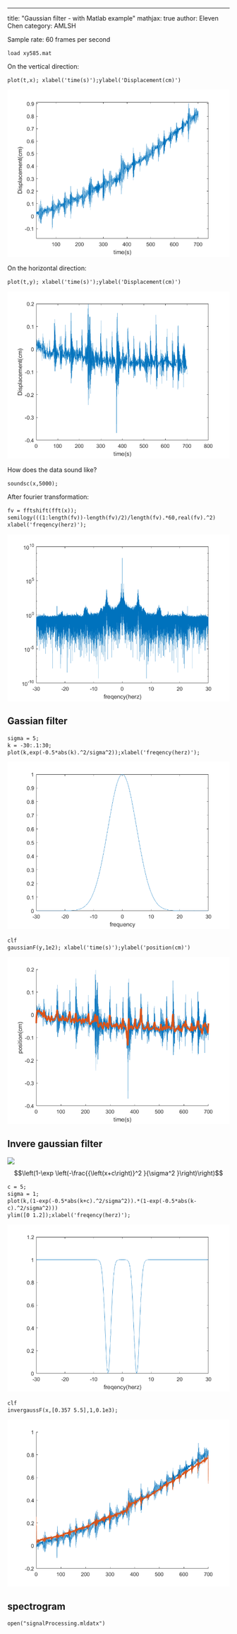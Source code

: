 ---
title:  "Gaussian filter - with Matlab example"
mathjax: true
author: Eleven Chen
category: AMLSH


Sample rate: 60 frames per second



```matlab:Code
load xy585.mat
```



On the vertical direction:



```matlab:Code
plot(t,x); xlabel('time(s)');ylabel('Displacement(cm)')
```


![figure0.png](2021-07-11-Gaussian-filter_images/figure_0.png)



On the horizontal direction:



```matlab:Code
plot(t,y); xlabel('time(s)');ylabel('Displacement(cm)')
```


![figure1.png](2021-07-11-Gaussian-filter_images/figure_1.png)



How does the data sound like?



```matlab:Code
soundsc(x,5000);
```



After fourier transformation:



```matlab:Code
fv = fftshift(fft(x));
semilogy(((1:length(fv))-length(fv)/2)/length(fv).*60,real(fv).^2)
xlabel('freqency(herz)');
```


![figure2.png](2021-07-11-Gaussian-filter_images/figure_2.png)

## Gassian filter

```matlab:Code
sigma = 5;
k = -30:.1:30;
plot(k,exp(-0.5*abs(k).^2/sigma^2));xlabel('freqency(herz)');
```


![figure3.png](2021-07-11-Gaussian-filter_images/figure_3.png)


```matlab:Code
clf
gaussianF(y,1e2); xlabel('time(s)');ylabel('position(cm)')
```


![figure4.png](2021-07-11-Gaussian-filter_images/figure_4.png)

## Invere gaussian filter

<img src="https://latex.codecogs.com/gif.latex?\left(1-\exp&space;\left(-\frac{{\left(x-c\right)}^2&space;}{\sigma^2&space;}\right)\right)"/>$$\left(1-\exp \left(-\frac{{\left(x+c\right)}^2 }{\sigma^2 }\right)\right)$$


```matlab:Code
c = 5;
sigma = 1;
plot(k,(1-exp(-0.5*abs(k+c).^2/sigma^2)).*(1-exp(-0.5*abs(k-c).^2/sigma^2)))
ylim([0 1.2]);xlabel('freqency(herz)');
```


![figure5.png](2021-07-11-Gaussian-filter_images/figure_5.png)


```matlab:Code
clf
invergaussF(x,[0.357 5.5],1,0.1e3);
```


![figure6.png](2021-07-11-Gaussian-filter_images/figure_6.png)

## spectrogram

```matlab:Code
open("signalProcessing.mldatx")
```


